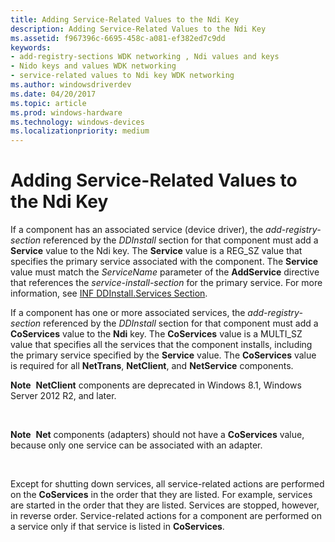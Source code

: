 ```yaml
---
title: Adding Service-Related Values to the Ndi Key
description: Adding Service-Related Values to the Ndi Key
ms.assetid: f967396c-6695-458c-a081-ef382ed7c9dd
keywords:
- add-registry-sections WDK networking , Ndi values and keys
- Nido keys and values WDK networking
- service-related values to Ndi key WDK networking
ms.author: windowsdriverdev
ms.date: 04/20/2017
ms.topic: article
ms.prod: windows-hardware
ms.technology: windows-devices
ms.localizationpriority: medium
---
```


# Adding Service-Related Values to the Ndi Key





If a component has an associated service (device driver), the *add-registry-section* referenced by the *DDInstall* section for that component must add a **Service** value to the Ndi key. The **Service** value is a REG\_SZ value that specifies the primary service associated with the component. The **Service** value must match the *ServiceName* parameter of the **AddService** directive that references the *service-install-section* for the primary service. For more information, see [INF DDInstall.Services Section](ddinstall-services-section-in-a-network-inf-file.md).

If a component has one or more associated services, the *add-registry-section* referenced by the *DDInstall* section for that component must add a **CoServices** value to the **Ndi** key. The **CoServices** value is a MULTI\_SZ value that specifies all the services that the component installs, including the primary service specified by the **Service** value. The **CoServices** value is required for all **NetTrans**, **NetClient**, and **NetService** components.

**Note**  **NetClient** components are deprecated in Windows 8.1, Windows Server 2012 R2, and later.

 

**Note**  **Net** components (adapters) should not have a **CoServices** value, because only one service can be associated with an adapter.

 

Except for shutting down services, all service-related actions are performed on the **CoServices** in the order that they are listed. For example, services are started in the order that they are listed. Services are stopped, however, in reverse order. Service-related actions for a component are performed on a service only if that service is listed in **CoServices**.

 

 





